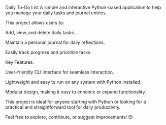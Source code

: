 Daily To-Do List
A simple and interactive Python-based application to help you manage your daily tasks and journal entries. 

This project allows users to:

Add, view, and delete daily tasks.

Maintain a personal journal for daily reflections.

Easily track progress and prioritize tasks.

Key Features:

User-friendly CLI interface for seamless interaction.

Lightweight and easy to run on any system with Python installed.

Modular design, making it easy to enhance or expand functionality.

This project is ideal for anyone starting with Python or looking for a practical and straightforward tool for daily productivity.

Feel free to explore, contribute, or suggest improvements! 😊

